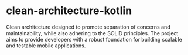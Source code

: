 # clean-architecture-kotlin
Clean architecture designed to promote separation of concerns and maintainability, while also adhering to the SOLID principles. The project aims to provide developers with a robust foundation for building scalable and testable mobile applications.
